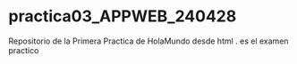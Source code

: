 # practica03_APPWEB_240428
Repositorio de la Primera Practica de HolaMundo desde html . es el examen practico
